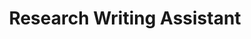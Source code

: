 ---
title: "Research Writing Assistant"
version: 0.1
# layout: demo_detail
field: NLP
authors: Amanda Raj Shrestha
description: A research writing assistant that contain features such as smart compose, paraphrasing, and more.
paper:  
publication_date: Jul '23
featured: true
github: https://github.com/amanda11233/ResearchAssistant_brainLab
draft: false
video_url: https://www.youtube.com/watch?v=DXnu3WY3znc
image: /img/demo/writing.jpg
---